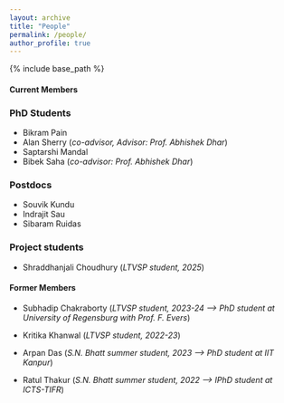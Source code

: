 ```yaml
---
layout: archive
title: "People"
permalink: /people/
author_profile: true
---
```



{% include base_path %}

#### Current Members

### PhD Students

- Bikram Pain
- Alan Sherry (*co-advisor, Advisor: Prof. Abhishek Dhar*)
- Saptarshi Mandal
- Bibek Saha (*co-advisor: Prof. Abhishek Dhar*)

### Postdocs

- Souvik Kundu
- Indrajit Sau
- Sibaram Ruidas


### Project students

- Shraddhanjali Choudhury (*LTVSP student, 2025*)


#### Former Members

- Subhadip Chakraborty (*LTVSP student, 2023-24 --> PhD student at University of Regensburg with Prof. F. Evers*)

- Kritika Khanwal (*LTVSP student, 2022-23*)

- Arpan Das (*S.N. Bhatt summer student, 2023 --> PhD student at IIT Kanpur*)

- Ratul Thakur (*S.N. Bhatt summer student, 2022 -->  IPhD student at ICTS-TIFR*)